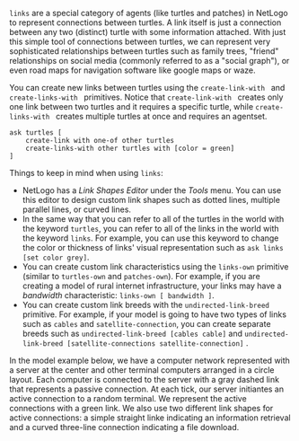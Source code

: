 ﻿`links` are a special category of agents (like turtles and patches) in NetLogo to represent connections between turtles. A link itself is just a connection between any two (distinct) turtle with some information attached. With just this simple tool of connections between turtles, we can represent very sophisticated relationships between turtles such as family trees, "friend" relationships on social media (commonly referred to as a "social graph"), or even road maps for navigation software like google maps or waze.



You can create new links between turtles using the `create-link-with ` and `create-links-with ` primitives. Notice that `create-link-with ` creates only one link between two turtles and it requires a specific turtle, while  `create-links-with ` creates multiple turtles at once and requires an agentset.



```
ask turtles [
	create-link with one-of other turtles
	create-links-with other turtles with [color = green]
]
```



Things to keep in mind when using `links`: 

* NetLogo has a *Link Shapes Editor* under the *Tools* menu. You can use this editor to design custom link shapes such as dotted lines, multiple parallel lines, or curved lines.
* In the same way that you can refer to all of the turtles in the world with the keyword `turtles`, you can refer to all of the links in the world with the keyword `links`. For example, you can use this keyword to change the color or thickness of links' visual representation such as `ask links [set color grey]`.
* You can create custom link characteristics using the `links-own` primitive (similar to `turtles-own` and `patches-own`). For example, if you are creating a model of rural internet infrastructure, your links may have a *bandwidth* characteristic: `links-own [ bandwidth ]`.
* You can create custom link breeds with the `undirected-link-breed` primitive. For example, if your model is going to have two types of links such as `cables` and `satellite-connection`, you can create separate breeds such as `undirected-link-breed [cables cable]` and `undirected-link-breed [satellite-connections satellite-connection]` .



In the model example below, we have a computer network represented with a server at the center and other terminal computers arranged in a circle layout. Each computer is connected to the server with a gray dashed link that represents a passive connection. At each tick, our server initiantes an active connection to a random terminal. We represent the active connections with a green link. We also use two different link shapes for active connections: a simple straight linke indicating an information retrieval and a curved three-line connection indicating a file download. 
